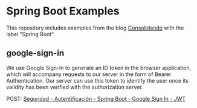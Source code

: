 # Spring Boot Examples

This repository includes examples from the blog [Consolidando](http://diy.elmolidelanoguera.com/) with the label "Spring Boot"
 
## google-sign-in
We use Google Sign-In to generate an ID token in the browser application, which will accompany requests to our server in the form of Bearer Authentication. Our server can use this token to identify the user once its validity has been verified with the authorization server.

POST: [Seguridad - Autentificación - Spring Boot - Google Sign In - JWT](https://diy.elmolidelanoguera.com/2023/11/seguridad-autentificacion-spring-boot.html)